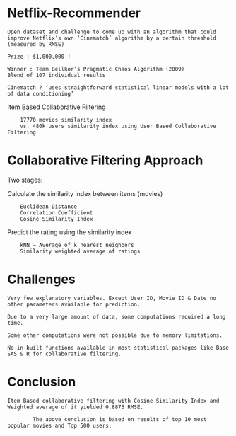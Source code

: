 # Netflix-Recommender

	Open dataset and challenge to come up with an algorithm that could improve Netflix’s own ‘Cinematch’ algorithm by a certain threshold (measured by RMSE)

	Prize : $1,000,000 ! 

	Winner : Team Bellkor’s Pragmatic Chaos Algorithm (2009)
	Blend of 107 individual results

	Cinematch ? ‘uses straightforward statistical linear models with a lot of data conditioning’

Item Based Collaborative Filtering
  
  		17770 movies similarity index
  		vs. 480k users similarity index using User Based Collaborative Filtering


# Collaborative Filtering Approach

Two stages:
  
  Calculate the similarity index between items (movies)
    
		
		Euclidean Distance
		Correlation Coefficient
		Cosine Similarity Index
  
  Predict the rating using the similarity index
    
    	kNN – Average of k nearest neighbors
    	Similarity weighted average of ratings

# Challenges
	
	Very few explanatory variables. Except User ID, Movie ID & Date no other parameters available for prediction.
	
	Due to a very large amount of data, some computations required a long time. 
	
	Some other computations were not possible due to memory limitations.
	
	No in-built functions available in most statistical packages like Base SAS & R for collaborative filtering.

# Conclusion
	
	Item Based collaborative filtering with Cosine Similarity Index and Weighted average of it yielded 0.8875 RMSE.
			
			The above conclusion is based on results of top 10 most popular movies and Top 500 users.
